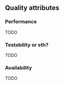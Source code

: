 ## Quality attributes


### Performance

TODO


### Testability or sth?

TODO


### Availability

TODO

